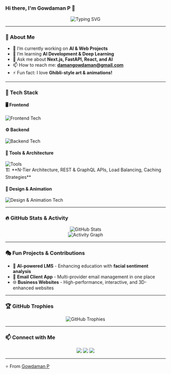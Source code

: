 ### Hi there, I'm Gowdaman P 👋

<!-- Animated Introduction -->
<p align="center">
  <img src="https://readme-typing-svg.herokuapp.com?font=Fira+Code&duration=2000&pause=1000&color=FFC6FE&center=true&vCenter=true&width=500&lines=Full-Stack+Developer;AI+Enthusiast;Freelancer;Open-Source+Contributor;Tech+Innovator;Problem+Solver" alt="Typing SVG" />
</p>

---

### 🚀 About Me

- 🔭 I’m currently working on **AI & Web Projects**
- 🌱 I’m learning **AI Development & Deep Learning**
- 💬 Ask me about **Next.js, FastAPI, React, and AI**
- 📫 How to reach me: **damangowdaman@gmail.com**
- ⚡ Fun fact: I love **Ghibli-style art & animations!**

---

### 🌟 Tech Stack

#### 🖥️ Frontend
<p>
  <img src="https://skillicons.dev/icons?i=react,nextjs,ts,threejs,tailwind,figma,framer" alt="Frontend Tech" />
</p>

#### ⚙️ Backend
<p>
  <img src="https://skillicons.dev/icons?i=fastapi,nodejs,mongodb,prisma,python,apollo,go" alt="Backend Tech" />
</p>

#### 🔧 Tools & Architecture
<p>
  <img src="https://skillicons.dev/icons?i=postman,redis" alt="Tools" />
  <br/>
  🏗️ **N-Tier Architecture, REST & GraphQL APIs, Load Balancing, Caching Strategies**
</p>

#### 🎨 Design & Animation
<p>
  <img src="https://skillicons.dev/icons?i=blender,gsap" alt="Design & Animation Tech" />
</p>

---

### 🔥 GitHub Stats & Activity
<p align="center">
  <img src="https://github-readme-stats.vercel.app/api?username=gowdaman-dev&show_icons=true&theme=tokyonight" alt="GitHub Stats" />
  <br/>
  <img src="https://github-readme-activity-graph.vercel.app/graph?username=gowdaman-dev&theme=react-dark" alt="Activity Graph" />
</p>

---

### 🎭 Fun Projects & Contributions
- 🧠 **AI-powered LMS** - Enhancing education with **facial sentiment analysis**
- 💌 **Email Client App** - Multi-provider email management in one place
- 🌐 **Business Websites** - High-performance, interactive, and 3D-enhanced websites

---

### 🏆 GitHub Trophies
<p align="center">
  <img src="https://github-profile-trophy.vercel.app/?username=gowdaman-dev&theme=onedark" alt="GitHub Trophies" />
</p>

---

### 📫 Connect with Me
<p align="center">
  <a href="https://linkedin.com/in/gowdaman-dev"><img src="https://img.shields.io/badge/-LinkedIn-0077B5?style=flat-square&logo=linkedin&logoColor=white"/></a>
  <a href="https://gowdaman.tech"><img src="https://img.shields.io/badge/-Portfolio-%23FFC6FE?style=flat-square&logo=vercel&logoColor=black"/></a>
  <a href="https://twitter.com/gowdaman_dev"><img src="https://img.shields.io/badge/-Twitter-1DA1F2?style=flat-square&logo=twitter&logoColor=white"/></a>
</p>

---

⭐️ From [Gowdaman P](https://github.com/gowdaman-dev)

